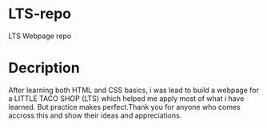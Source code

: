 # LTS-repo
LTS Webpage repo

# Decription
After learning both HTML and CSS basics, i was lead to build a webpage for a LITTLE TACO SHOP (LTS) which helped me apply most of what i have learned. But practice makes perfect.Thank you for anyone who comes accross this and show their ideas and appreciations. 
